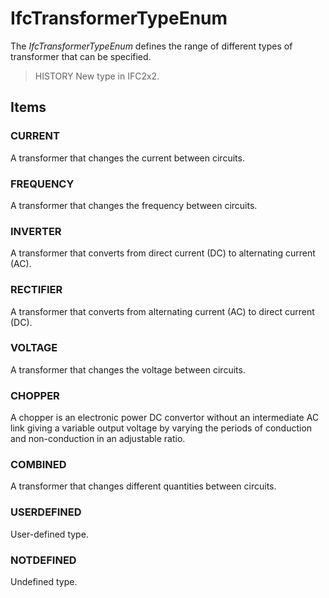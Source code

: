 # IfcTransformerTypeEnum

The _IfcTransformerTypeEnum_ defines the range of different types of transformer that can be specified.
<!-- end of short definition -->

> HISTORY New type in IFC2x2.

## Items

### CURRENT
A transformer that changes the current between circuits.

### FREQUENCY
A transformer that changes the frequency between circuits.

### INVERTER
A transformer that converts from direct current (DC) to alternating current (AC).

### RECTIFIER
A transformer that converts from alternating current (AC) to direct current (DC).

### VOLTAGE
A transformer that changes the voltage between circuits.

### CHOPPER
A chopper is an electronic power DC convertor without an intermediate AC link giving a variable output voltage by varying the periods of conduction and non-conduction in an adjustable ratio.

### COMBINED
A transformer that changes different quantities<b> </b>between circuits.

### USERDEFINED
User-defined type.

### NOTDEFINED
Undefined type.

